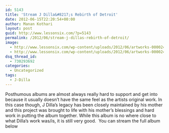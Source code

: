 ```yaml
---
id: 5143
title: 'Stream J Dilla&#8217;s Rebirth of Detroit'
date: 2012-06-15T22:20:54+00:00
author: Manan Kothari
layout: post
guid: http://www.lessonsix.com/?p=5143
permalink: /2012/06/stream-j-dillas-rebirth-of-detroit/
image:
  - http://www.lessonsix.com/wp-content/uploads/2012/06/artworks-000024951715-m9hcgr-crop.jpg
  - http://www.lessonsix.com/wp-content/uploads/2012/06/artworks-000024951715-m9hcgr-crop.jpg
dsq_thread_id:
  - 730293692
categories:
  - Uncategorized
tags:
  - J-Dilla
---
```

Posthumous albums are almost always really hard to support and get into because it usually doesn&#8217;t have the same feel as the artists original work. In this case though, J Dilla&#8217;s legacy has been closely maintained by his mother and this project was brought to life with his mother&#8217;s blessings and hard work in putting the album together. While this album is no where close to what Dilla&#8217;s work was/is, it is still very good.  You can stream the full album below